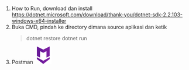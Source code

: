 1. How to Run, download dan install https://dotnet.microsoft.com/download/thank-you/dotnet-sdk-2.2.103-windows-x64-installer
2. Buka CMD, pindah ke directory dimana source aplikasi dan ketik
    > dotnet restore
    > dotnet run
3. Postman
    ![alt text](https://github.com/adam-p/markdown-here/raw/master/src/common/images/icon48.png "Logo Title Text 1")